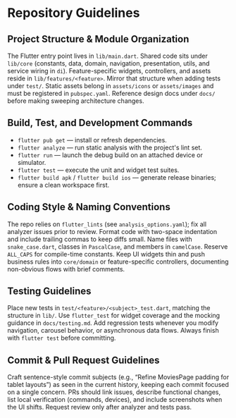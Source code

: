 # Repository Guidelines

## Project Structure & Module Organization
The Flutter entry point lives in `lib/main.dart`. Shared code sits under `lib/core` (constants, data, domain, navigation, presentation, utils, and service wiring in `di`). Feature-specific widgets, controllers, and assets reside in `lib/features/<feature>`. Mirror that structure when adding tests under `test/`. Static assets belong in `assets/icons` or `assets/images` and must be registered in `pubspec.yaml`. Reference design docs under `docs/` before making sweeping architecture changes.

## Build, Test, and Development Commands
- `flutter pub get` — install or refresh dependencies.
- `flutter analyze` — run static analysis with the project's lint set.
- `flutter run` — launch the debug build on an attached device or simulator.
- `flutter test` — execute the unit and widget test suites.
- `flutter build apk` / `flutter build ios` — generate release binaries; ensure a clean workspace first.

## Coding Style & Naming Conventions
The repo relies on `flutter_lints` (see `analysis_options.yaml`); fix all analyzer issues prior to review. Format code with two-space indentation and include trailing commas to keep diffs small. Name files with `snake_case.dart`, classes in `PascalCase`, and members in `camelCase`. Reserve `ALL_CAPS` for compile-time constants. Keep UI widgets thin and push business rules into `core/domain` or feature-specific controllers, documenting non-obvious flows with brief comments.

## Testing Guidelines
Place new tests in `test/<feature>/<subject>_test.dart`, matching the structure in `lib/`. Use `flutter_test` for widget coverage and the mocking guidance in `docs/testing.md`. Add regression tests whenever you modify navigation, carousel behavior, or asynchronous data flows. Always finish with `flutter test` before committing.

## Commit & Pull Request Guidelines
Craft sentence-style commit subjects (e.g., “Refine MoviesPage padding for tablet layouts”) as seen in the current history, keeping each commit focused on a single concern. PRs should link issues, describe functional changes, list local verification (commands, devices), and include screenshots when the UI shifts. Request review only after analyzer and tests pass.
